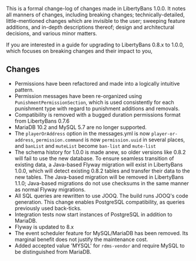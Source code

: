 This is a formal change-log of changes made in LibertyBans 1.0.0. It notes all manners of changes, including breaking changes; technically-detailed, little-mentioned changes which are invisible to the user; sweeping feature additions, and in-depth descriptions thereof; design and architectural decisions, and various minor matters.

If you are interested in a guide for upgrading to LibertyBans 0.8.x to 1.0.0, which focuses on breaking changes and their impact to you,

## Changes

* Permissions have been refactored and made into a logically intuitive pattern.
* Permission messages have been re-organized using `PunishmentPermissionSection`, which is used consistently for each punishment type with regard to punishment additions and removals.
* Compatibility is removed with a bugged duration permissions format from LibertyBans 0.7.6
* MariaDB 10.2 and MySQL 5.7 are no longer supported.
* The `playerOrAddress` option in the messages.yml is now `player-or-address`, `permission.command` is now `permission.uuid` in several places, and `banList` and `muteList` become `ban-list` and `mute-list`
* The schema history for 1.0.0 is made anew, so older versions like 0.8.2 will fail to use the new database. To ensure seamless transition of existing data, a Java-based Flyway migration will exist in LibertyBans 1.0.0, which will detect existing 0.8.2 tables and transfer their data to the new tables. The Java-based migration will be removed in LibertyBans 1.1.0; Java-based migrations do not use checksums in the same manner as normal Flyway migrations.
* All SQL queries are rewritten to use JOOQ. The build runs JOOQ's code generation. This change enables PostgreSQL compatibility, as queries previously used back-ticks.
* Integration tests now start instances of PostgreSQL in addition to MariaDB.
* Flyway is updated to 8.x
* The event scheduler feature for MySQL/MariaDB has been removed. Its marginal benefit does not justify the maintenance cost.
* Added accepted value 'MYSQL' for `rdms-vendor` and require MySQL to be distinguished from MariaDB.
